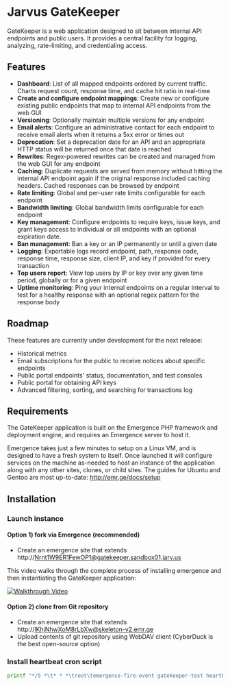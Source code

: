 # Jarvus GateKeeper

GateKeeper is a web application designed to sit between internal API endpoints and public users.
It provides a central facility for logging, analyzing, rate-limiting, and credentialing access.

## Features

- **Dashboard**: List of all mapped endpoints ordered by current traffic. Charts request count, response time, and cache hit ratio in real-time
- **Create and configure endpoint mappings**: Create new or configure existing public endpoints that map to internal API endpoints from the web GUI
- **Versioning**: Optionally maintain multiple versions for any endpoint
- **Email alerts**: Configure an administrative contact for each endpoint to receive email alerts when it returns a 5xx error or times out
- **Deprecation**: Set a deprecation date for an API and an appropriate HTTP status will be returned once that date is reached
- **Rewrites**: Regex-powered rewrites can be created and managed from the web GUI for any endpoint
- **Caching**: Duplicate requests are served from memory without hitting the internal API endpoint again if the original response included caching headers. Cached responses can be browsed by endpoint
- **Rate limiting**: Global and per-user rate limits configurable for each endpoint
- **Bandwidth limiting**: Global bandwidth limits configurable for each endpoint
- **Key management**: Configure endpoints to require keys, issue keys, and grant keys access to individual or all endpoints with an optional expiration date.
- **Ban management**: Ban a key or an IP permanently or until a given date
- **Logging**: Exportable logs record endpoint, path, response code, response time, response size, client IP, and key if provided for every transaction
- **Top users report**: View top users by IP or key over any given time period, globally or for a given endpoint
- **Uptime monitoring**: Ping your internal endpoints on a regular interval to test for a healthy response with an optional regex pattern for the response body

## Roadmap

These features are currently under development for the next release:

- Historical metrics
- Email subscriptions for the public to receive notices about specific endpoints
- Public portal endpoints' status, documentation, and test consoles
- Public portal for obtaining API keys
- Advanced filtering, sorting, and searching for transactions log

## Requirements

The GateKeeper application is built on the Emergence PHP framework and deployment engine, and requires an Emergence server to host it.

Emergence takes just a few minutes to setup on a Linux VM, and is designed to have a fresh system to itself. Once launched
it will configure services on the machine as-needed to host an instance of the application along with any other
sites, clones, or child sites. The guides for Ubuntu and Gentoo are most up-to-date: http://emr.ge/docs/setup

## Installation

### Launch instance

#### Option 1) fork via Emergence (recommended)

- Create an emergence site that extends http://Nrnt1W9ER1FewOP1@gatekeeper.sandbox01.jarv.us

This video walks through the complete process of installing emergence and then instantiating the GateKeeper application:

[![Walkthrough Video](http://b.vimeocdn.com/ts/455/313/455313620_640.jpg)](https://vimeo.com/79587819)

#### Option 2) clone from Git repository

- Create an emergence site that extends http://lKhjNhwXoM8rLbXw@skeleton-v2.emr.ge
- Upload contents of git repository using WebDAV client (CyberDuck is the best open-source option)

### Install heartbeat cron script

```bash
printf "*/5 *\t* * *\troot\temergence-fire-event gatekeeper-test heartbeat Gatekeeper > /dev/null\n" | sudo tee /etc/cron.d/gatekeeper-heartbeat
```
